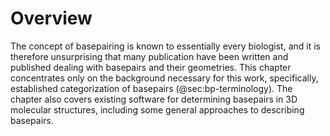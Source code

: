 # Overview

The concept of basepairing is known to essentially every biologist, and it is therefore unsurprising that many publication have been written and published dealing with basepairs and their geometries.
This chapter concentrates only on the background necessary for this work, specifically, established categorization of basepairs (@sec:bp-terminology).
The chapter also covers existing software for determining basepairs in 3D molecular structures, including some general approaches to describing basepairs.

